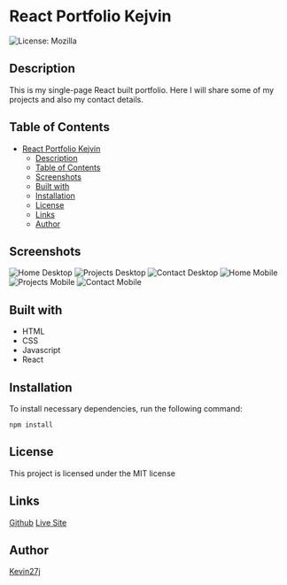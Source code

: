 # React Portfolio Kejvin
![License: Mozilla](https://img.shields.io/badge/License-Mozilla-yellow.svg)

## Description

This is my single-page React built portfolio. Here I will share some of my projects and also my contact details.

## Table of Contents
        
- [React Portfolio Kejvin](#react-portfolio-kejvin)
  - [Description](#description)
  - [Table of Contents](#table-of-contents)
  - [Screenshots](#screenshots)
  - [Built with](#built-with)
  - [Installation](#installation)
  - [License](#license)
  - [Links](#links)
  - [Author](#author)

## Screenshots

![Home Desktop](src/screenshots/home-page-des.png)
![Projects Desktop](src/screenshots/projects-page-des.png)
![Contact Desktop](src/screenshots/contact-page-des.png)
![Home Mobile](src/screenshots/home-page-mob.png)
![Projects Mobile](src/screenshots/projects-page-mob.png)
![Contact Mobile](src/screenshots/contact-page-mob.png)

## Built with

- HTML
- CSS
- Javascript
- React

## Installation

To install necessary dependencies, run the following command:

```
npm install
```

## License

This project is licensed under the MIT license

## Links

[Github](https://github.com/Kevin27j/kev-react-portfolio)
[Live Site](https://kevin27j.github.io/kev-react-portfolio/)

## Author

[Kevin27j](https://github.com/Kevin27j)

